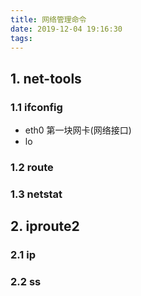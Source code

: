 ```yaml
---
title: 网络管理命令
date: 2019-12-04 19:16:30
tags:
---
```


## 1. net-tools
### 1.1 ifconfig
- eth0 第一块网卡(网络接口)
- lo 

### 1.2 route

### 1.3 netstat


## 2. iproute2

### 2.1 ip

### 2.2 ss